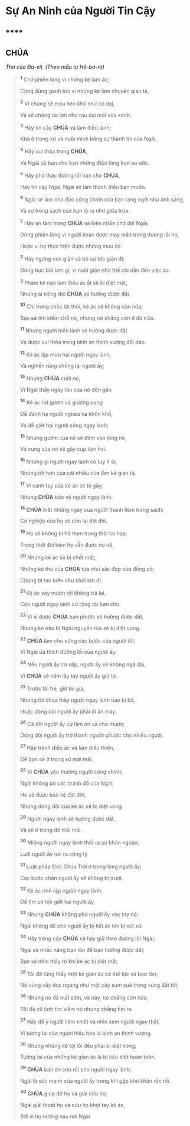 # Sự An Ninh của Người Tin Cậy

## \*\*\*\*

## CHÚA

_Thơ của Đa-vít. (Theo mẫu tự Hê-bơ-rơ)_

> <sup><b>1</b></sup> Chớ phiền lòng vì những kẻ làm ác;
>
> Cũng đừng ganh tức vì những kẻ làm chuyện gian tà,
>
> <sup><b>2</b></sup> Vì chúng sẽ mau héo khô như cỏ dại,
>
> Và sẽ chóng úa tàn như rau dại mới vừa xanh.
>
> <sup><b>3</b></sup> Hãy tin cậy **CHÚA** và làm điều lành;
>
> Khá ở trong xứ và nuôi mình bằng sự thành tín của Ngài.
>
> <sup><b>4</b></sup> Hãy vui thỏa trong **CHÚA**,
>
> Và Ngài sẽ ban cho bạn những điều lòng bạn ao ước.
>
> <sup><b>5</b></sup> Hãy phó thác đường lối bạn cho **CHÚA**,
>
> Hãy tin cậy Ngài, Ngài sẽ làm thành điều bạn muốn.
>
> <sup><b>6</b></sup> Ngài sẽ làm cho đức công chính của bạn rạng ngời như ánh sáng,
>
> Và sự trong sạch của bạn lộ ra như giữa trưa.
>
> <sup><b>7</b></sup> Hãy an tâm trong **CHÚA** và kiên nhẫn chờ đợi Ngài;
>
> Đừng phiền lòng vì người khác được may mắn trong đường lối họ,
>
> Hoặc vì họ thực hiện được những mưu ác.
>
> <sup><b>8</b></sup> Hãy ngưng cơn giận và bỏ sự tức giận đi;
>
> Đừng bực bội làm gì, vì nuôi giận như thế chỉ dẫn đến việc ác.
>
> <sup><b>9</b></sup> Phàm kẻ nào làm điều ác ắt sẽ bị diệt mất,
>
> Nhưng ai trông đợi **CHÚA** sẽ hưởng được đất.
>
> <sup><b>10</b></sup> Chỉ trong chốc lát thôi, kẻ ác sẽ không còn nữa;
>
> Bạn sẽ tìm kiếm chỗ nó, nhưng nó chẳng còn ở đó nữa.
>
> <sup><b>11</b></sup> Nhưng người hiền lành sẽ hưởng được đất
>
> Và được vui thỏa trong bình an thịnh vượng dồi dào.
>
> <sup><b>12</b></sup> Kẻ ác lập mưu hại người ngay lành,
>
> Và nghiến răng chống lại người ấy;
>
> <sup><b>13</b></sup> Nhưng **CHÚA** cười nó,
>
> Vì Ngài thấy ngày tàn của nó đến gần.
>
> <sup><b>14</b></sup> Kẻ ác rút gươm và giương cung
>
> Để đánh hạ người nghèo và khốn khổ,
>
> Và để giết hại người sống ngay lành;
>
> <sup><b>15</b></sup> Nhưng gươm của nó sẽ đâm vào lòng nó,
>
> Và cung của nó sẽ gãy cụp làm hai.
>
> <sup><b>16</b></sup> Những gì người ngay lành có tuy ít ỏi,
>
> Nhưng tốt hơn của cải nhiều của lắm kẻ gian tà.
>
> <sup><b>17</b></sup> Vì cánh tay của kẻ ác sẽ bị gãy,
>
> Nhưng **CHÚA** bảo vệ người ngay lành.
>
> <sup><b>18</b></sup> **CHÚA** biết những ngày của người thanh liêm trong sạch;
>
> Cơ nghiệp của họ sẽ còn lại đời đời.
>
> <sup><b>19</b></sup> Họ sẽ không bị hổ thẹn trong thời tai họa;
>
> Trong thời đói kém họ vẫn được no nê.
>
> <sup><b>20</b></sup> Nhưng kẻ ác sẽ bị chết mất;
>
> Những kẻ thù của **CHÚA** tựa như sắc đẹp của đồng cỏ;
>
> Chúng bị tan biến như khói tan đi.
>
> <sup><b>21</b></sup> Kẻ ác vay mượn rồi không trả lại,
>
> Còn người ngay lành cứ rộng rãi ban cho.
>
> <sup><b>22</b></sup> Vì ai được **CHÚA** ban phước sẽ hưởng được đất,
>
> Nhưng kẻ nào bị Ngài nguyền rủa sẽ bị diệt vong.
>
> <sup><b>23</b></sup> **CHÚA** làm cho vững các bước của người tốt,
>
> Vì Ngài ưa thích đường lối của người ấy.
>
> <sup><b>24</b></sup> Nếu người ấy có vấp, người ấy sẽ không ngã dài,
>
> Vì **CHÚA** sẽ nắm lấy tay người ấy giữ lại.
>
> <sup><b>25</b></sup> Trước tôi trẻ, giờ tôi già,
>
> Nhưng tôi chưa thấy người ngay lành nào bị bỏ,
>
> Hoặc dòng dõi người ấy phải đi ăn mày.
>
> <sup><b>26</b></sup> Cả đời người ấy cứ làm ơn và cho mượn;
>
> Dòng dõi người ấy trở thành nguồn phước cho nhiều người.
>
> <sup><b>27</b></sup> Hãy tránh điều ác và làm điều thiện,
>
> Để bạn sẽ ở trong xứ mãi mãi.
>
> <sup><b>28</b></sup> Vì **CHÚA** yêu thương người công chính;
>
> Ngài không bỏ các thánh đồ của Ngài;
>
> Họ sẽ được bảo vệ đời đời;
>
> Nhưng dòng dõi của kẻ ác sẽ bị diệt vong.
>
> <sup><b>29</b></sup> Người ngay lành sẽ hưởng được đất,
>
> Và sẽ ở trong đó mãi mãi.
>
> <sup><b>30</b></sup> Miệng người ngay lành thốt ra sự khôn ngoan;
>
> Lưỡi người ấy nói ra công lý.
>
> <sup><b>31</b></sup> Luật pháp Đức Chúa Trời ở trong lòng người ấy;
>
> Các bước chân người ấy sẽ không bị trượt.
>
> <sup><b>32</b></sup> Kẻ ác rình rập người ngay lành,
>
> Để tìm cơ hội giết hại người ấy,
>
> <sup><b>33</b></sup> Nhưng **CHÚA** không phó người ấy vào tay nó;
>
> Ngài không để cho người ấy bị kết án khi bị xét xử.
>
> <sup><b>34</b></sup> Hãy trông cậy **CHÚA** và hãy giữ theo đường lối Ngài;
>
> Ngài sẽ nhấc nâng bạn lên để bạn hưởng được đất;
>
> Bạn sẽ nhìn thấy rõ khi kẻ ác bị diệt mất.
>
> <sup><b>35</b></sup> Tôi đã từng thấy một kẻ gian ác có thế lực và bạo tàn;
>
> Nó vùng vẫy dọc ngang như một cây sum suê trong vùng đất tốt;
>
> <sup><b>36</b></sup> Nhưng nó đã mất sớm, và này, nó chẳng còn nữa;
>
> Tôi đã cố tình tìm kiếm nó nhưng chẳng tìm ra.
>
> <sup><b>37</b></sup> Hãy để ý người liêm khiết và nhìn xem người ngay thật;
>
> Vì tương lai của người hiếu hòa là bình an thịnh vượng.
>
> <sup><b>38</b></sup> Nhưng những kẻ tội lỗi đều phải bị diệt vong;
>
> Tương lai của những kẻ gian ác là bị tiêu diệt hoàn toàn.
>
> <sup><b>39</b></sup> **CHÚA** ban ơn cứu rỗi cho người ngay lành;
>
> Ngài là sức mạnh của người ấy trong khi gặp khó khăn rắc rối.
>
> <sup><b>40</b></sup> **CHÚA** giúp đỡ họ và giải cứu họ;
>
> Ngài giải thoát họ và cứu họ khỏi tay kẻ ác,
>
> Bởi vì họ nương náu nơi Ngài.
